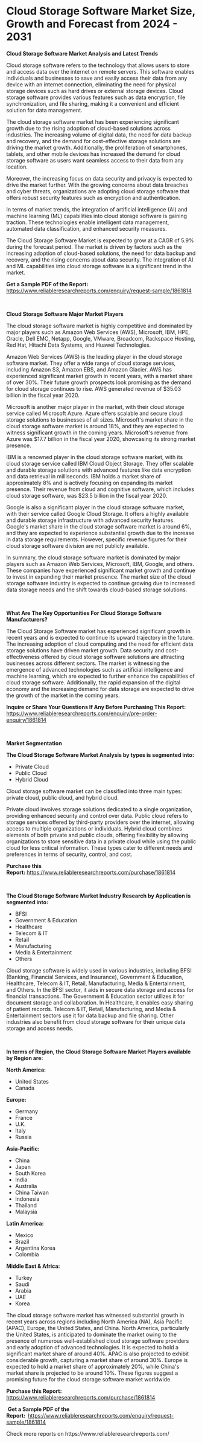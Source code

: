 <p><h1>Cloud Storage Software Market Size, Growth and Forecast from 2024 - 2031</h1></p><p><strong>Cloud Storage Software Market Analysis and Latest Trends</strong></p>
<p><p>Cloud storage software refers to the technology that allows users to store and access data over the internet on remote servers. This software enables individuals and businesses to save and easily access their data from any device with an internet connection, eliminating the need for physical storage devices such as hard drives or external storage devices. Cloud storage software provides various features such as data encryption, file synchronization, and file sharing, making it a convenient and efficient solution for data management.</p><p>The cloud storage software market has been experiencing significant growth due to the rising adoption of cloud-based solutions across industries. The increasing volume of digital data, the need for data backup and recovery, and the demand for cost-effective storage solutions are driving the market growth. Additionally, the proliferation of smartphones, tablets, and other mobile devices has increased the demand for cloud storage software as users want seamless access to their data from any location.</p><p>Moreover, the increasing focus on data security and privacy is expected to drive the market further. With the growing concerns about data breaches and cyber threats, organizations are adopting cloud storage software that offers robust security features such as encryption and authentication.</p><p>In terms of market trends, the integration of artificial intelligence (AI) and machine learning (ML) capabilities into cloud storage software is gaining traction. These technologies enable intelligent data management, automated data classification, and enhanced security measures.</p><p>The Cloud Storage Software Market is expected to grow at a CAGR of 5.9% during the forecast period. The market is driven by factors such as the increasing adoption of cloud-based solutions, the need for data backup and recovery, and the rising concerns about data security. The integration of AI and ML capabilities into cloud storage software is a significant trend in the market.</p></p>
<p><strong>Get a Sample PDF of the Report:&nbsp;</strong> <a href="https://www.reliableresearchreports.com/enquiry/request-sample/1861814">https://www.reliableresearchreports.com/enquiry/request-sample/1861814</a></p>
<p>&nbsp;</p>
<p><strong>Cloud Storage Software Major Market Players</strong></p>
<p><p>The cloud storage software market is highly competitive and dominated by major players such as Amazon Web Services (AWS), Microsoft, IBM, HPE, Oracle, Dell EMC, Netapp, Google, VMware, Broadcom, Rackspace Hosting, Red Hat, Hitachi Data Systems, and Huawei Technologies.</p><p>Amazon Web Services (AWS) is the leading player in the cloud storage software market. They offer a wide range of cloud storage services, including Amazon S3, Amazon EBS, and Amazon Glacier. AWS has experienced significant market growth in recent years, with a market share of over 30%. Their future growth prospects look promising as the demand for cloud storage continues to rise. AWS generated revenue of $35.03 billion in the fiscal year 2020.</p><p>Microsoft is another major player in the market, with their cloud storage service called Microsoft Azure. Azure offers scalable and secure cloud storage solutions to businesses of all sizes. Microsoft's market share in the cloud storage software market is around 18%, and they are expected to witness significant growth in the coming years. Microsoft's revenue from Azure was $17.7 billion in the fiscal year 2020, showcasing its strong market presence.</p><p>IBM is a renowned player in the cloud storage software market, with its cloud storage service called IBM Cloud Object Storage. They offer scalable and durable storage solutions with advanced features like data encryption and data retrieval in milliseconds. IBM holds a market share of approximately 8% and is actively focusing on expanding its market presence. Their revenue from cloud and cognitive software, which includes cloud storage software, was $23.5 billion in the fiscal year 2020.</p><p>Google is also a significant player in the cloud storage software market, with their service called Google Cloud Storage. It offers a highly available and durable storage infrastructure with advanced security features. Google's market share in the cloud storage software market is around 6%, and they are expected to experience substantial growth due to the increase in data storage requirements. However, specific revenue figures for their cloud storage software division are not publicly available.</p><p>In summary, the cloud storage software market is dominated by major players such as Amazon Web Services, Microsoft, IBM, Google, and others. These companies have experienced significant market growth and continue to invest in expanding their market presence. The market size of the cloud storage software industry is expected to continue growing due to increased data storage needs and the shift towards cloud-based storage solutions.</p></p>
<p>&nbsp;</p>
<p><strong>What Are The Key Opportunities For Cloud Storage Software Manufacturers?</strong></p>
<p><p>The Cloud Storage Software market has experienced significant growth in recent years and is expected to continue its upward trajectory in the future. The increasing adoption of cloud computing and the need for efficient data storage solutions have driven market growth. Data security and cost-effectiveness offered by cloud storage software solutions are attracting businesses across different sectors. The market is witnessing the emergence of advanced technologies such as artificial intelligence and machine learning, which are expected to further enhance the capabilities of cloud storage software. Additionally, the rapid expansion of the digital economy and the increasing demand for data storage are expected to drive the growth of the market in the coming years.</p></p>
<p><strong>Inquire or Share Your Questions If Any Before Purchasing This Report:</strong> <a href="https://www.reliableresearchreports.com/enquiry/pre-order-enquiry/1861814">https://www.reliableresearchreports.com/enquiry/pre-order-enquiry/1861814</a></p>
<p>&nbsp;</p>
<p><strong>Market Segmentation</strong></p>
<p><strong>The Cloud Storage Software Market Analysis by types is segmented into:</strong></p>
<p><ul><li>Private Cloud</li><li>Public Cloud</li><li>Hybrid Cloud</li></ul></p>
<p><p>Cloud storage software market can be classified into three main types: private cloud, public cloud, and hybrid cloud. </p><p>Private cloud involves storage solutions dedicated to a single organization, providing enhanced security and control over data. Public cloud refers to storage services offered by third-party providers over the internet, allowing access to multiple organizations or individuals. Hybrid cloud combines elements of both private and public clouds, offering flexibility by allowing organizations to store sensitive data in a private cloud while using the public cloud for less critical information. These types cater to different needs and preferences in terms of security, control, and cost.</p></p>
<p><strong>Purchase this Report:&nbsp;</strong><a href="https://www.reliableresearchreports.com/purchase/1861814">https://www.reliableresearchreports.com/purchase/1861814</a></p>
<p>&nbsp;</p>
<p><strong>The Cloud Storage Software Market Industry Research by Application is segmented into:</strong></p>
<p><ul><li>BFSI</li><li>Government & Education</li><li>Healthcare</li><li>Telecom & IT</li><li>Retail</li><li>Manufacturing</li><li>Media & Entertainment</li><li>Others</li></ul></p>
<p><p>Cloud storage software is widely used in various industries, including BFSI (Banking, Financial Services, and Insurance), Government & Education, Healthcare, Telecom & IT, Retail, Manufacturing, Media & Entertainment, and Others. In the BFSI sector, it aids in secure data storage and access for financial transactions. The Government & Education sector utilizes it for document storage and collaboration. In Healthcare, it enables easy sharing of patient records. Telecom & IT, Retail, Manufacturing, and Media & Entertainment sectors use it for data backup and file sharing. Other industries also benefit from cloud storage software for their unique data storage and access needs.</p></p>
<p>&nbsp;</p>
<p><strong>In terms of Region, the Cloud Storage Software Market Players available by Region are:</strong></p>
<p>
    <p> <strong> North America: </strong>
        <ul>
            <li>United States</li>
            <li>Canada</li>
        </ul>
        </p> 
    <p> <strong> Europe: </strong>
        <ul>
            <li>Germany</li>
            <li>France</li>
            <li>U.K.</li>
            <li>Italy</li>
            <li>Russia</li>
        </ul>
        </p> 
    <p> <strong> Asia-Pacific: </strong>
        <ul>
            <li>China</li>
            <li>Japan</li>
            <li>South Korea</li>
            <li>India</li>
            <li>Australia</li>
            <li>China Taiwan</li>
            <li>Indonesia</li>
            <li>Thailand</li>
            <li>Malaysia</li>
        </ul>
        </p> 
    <p> <strong> Latin America: </strong>
        <ul>
            <li>Mexico</li>
            <li>Brazil</li>
            <li>Argentina Korea</li>
            <li>Colombia</li>
        </ul>
        </p> 
    <p> <strong> Middle East & Africa: </strong>
        <ul>
            <li>Turkey</li>
            <li>Saudi</li>
            <li>Arabia</li>
            <li>UAE</li>
            <li>Korea</li>
        </ul>
    </p>
    </p>
<p><p>The cloud storage software market has witnessed substantial growth in recent years across regions including North America (NA), Asia Pacific (APAC), Europe, the United States, and China. North America, particularly the United States, is anticipated to dominate the market owing to the presence of numerous well-established cloud storage software providers and early adoption of advanced technologies. It is expected to hold a significant market share of around 40%. APAC is also projected to exhibit considerable growth, capturing a market share of around 30%. Europe is expected to hold a market share of approximately 20%, while China's market share is projected to be around 10%. These figures suggest a promising future for the cloud storage software market worldwide.</p></p>
<p><strong>Purchase this Report: </strong><a href="https://www.reliableresearchreports.com/purchase/1861814">https://www.reliableresearchreports.com/purchase/1861814</a></p>
<p>&nbsp;<strong>Get a Sample PDF of the Report:&nbsp;&nbsp;</strong><a href="https://www.reliableresearchreports.com/enquiry/request-sample/1861814">https://www.reliableresearchreports.com/enquiry/request-sample/1861814</a></p>
<p><strong></strong></p>
<p>Check more reports on https://www.reliableresearchreports.com/</p>